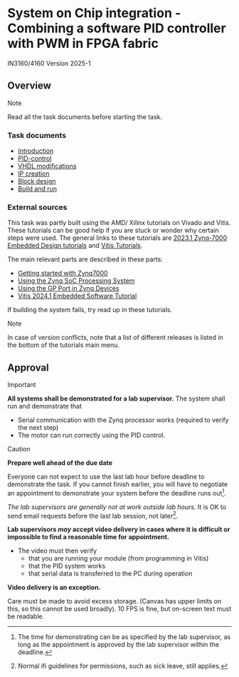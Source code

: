 # System on Chip integration - Combining a software PID controller with PWM in FPGA fabric
IN3160/4160
Version 2025-1

## Overview ##
> [!NOTE]
> Read all the task documents before starting the task.

### Task documents ###
* [Introduction](intro.md)
* [PID-control](theory.md)
* [VHDL modifications](vhdl.md)
* [IP creation](IP_creation.md)
* [Block design](blockdesign.md)
* [Build and run](build.md)

### External sources ###
This task was partly built using the AMD/ Xilinx tutorials on Vivado and Vitis. 
These tutorials can be good help if you are stuck or wonder why certain steps were used. 
The general links to these tutorials are 
[2023.1 Zynq-7000 Embedded Design tutorials](https://xilinx.github.io/Embedded-Design-Tutorials/docs/2023.1/build/html/docs/Introduction/Zynq7000-EDT/Zynq7000-EDT.html) 
and
[Vitis Tutorials](https://github.com/Xilinx/Vitis-Tutorials). 

The main relevant parts are described in these parts:  
* [Getting started with Zynq7000](https://xilinx.github.io/Embedded-Design-Tutorials/docs/2023.1/build/html/docs/Introduction/Zynq7000-EDT/1-introduction.html)
* [Using the Zynq SoC Processing System](https://xilinx.github.io/Embedded-Design-Tutorials/docs/2023.1/build/html/docs/Introduction/Zynq7000-EDT/2-using-zynq.html)
* [Using the GP Port in Zynq Devices](https://xilinx.github.io/Embedded-Design-Tutorials/docs/2023.1/build/html/docs/Introduction/Zynq7000-EDT/5-using-gp-port-zynq.html)
* [Vitis 2024.1 Embedded Software Tutorial](https://github.com/Xilinx/Vitis-Tutorials/tree/2024.1/Embedded_Software/Getting_Started)

If building the system fails, try read up in these tutorials. 
> [!NOTE]
> In case of version conflicts, note that a list of different releases is listed in the bottom of the tutorials main menu.

## Approval

> [!IMPORTANT]
> **All systems shall be demonstrated for a lab supervisor.**
> The system shall run and demonstrate that
> * Serial communication with the Zynq processor works (required to verify the next step)
> * The motor can run correctly using the PID control.

> [!CAUTION]
> **Prepare well ahead of the due date**
> 
> Everyone can not expect to use the last lab hour before deadline to demonstrate the task.
> If you cannot finish earlier, you will have to negotiate an appointment to demonstrate your system before the deadline runs out[^1].
>
> _The lab supervisors are generally not at work outside lab hours._ 
> It is OK to send email requests before the last lab session, not later[^2].
>
> **Lab supervisors _may_ accept video delivery in cases where it is difficult or impossible to find a reasonable time for appointment.**
> * The video must then verify
>    * that you are running your module (from programming in Vitis)
>    * that the PID system works
>    * that serial data is transferred to the PC during operation
>
> **Video delivery is an exception.**
> 
> Care must be made to avoid excess storage.
> (Canvas has upper limits on this, so this cannot be used broadly).
> 10 FPS is fine, but on-screen text must be readable. 

[^1]: The time for demonstrating can be as specified by the lab supervisor, as long as the appointment is approved by the lab supervisor within the deadline.
[^2]: Normal ifi guidelines for permissions, such as sick leave, still applies.   
